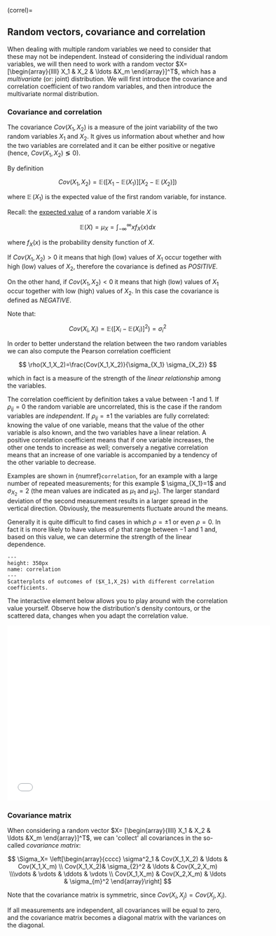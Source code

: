 (correl)=
## Random vectors, covariance and correlation

When dealing with multiple random variables we need to consider that these may not be independent. Instead of considering the individual random variables, we will then need to work with a random vector $X= [\begin{array}{llll} X_1 & X_2 & \ldots &X_m \end{array}]^T$, which has a *multivariate* (or: joint) distribution. We will first introduce the covariance and correlation coefficient of two random variables, and then introduce the multivariate normal distribution.

### Covariance and correlation

The covariance $Cov(X_1,X_2)$ is a measure of the joint variability of the two random variables $X_1$ and $X_2$. It gives us information about whether and how the two variables are correlated and it can be either positive or negative (hence, $Cov(X_1,X_2)	\lessgtr 0$). 

By definition 

$$ 
Cov(X_1,X_2)=\mathbb{E}([X_1-\mathbb{E}(X_1)][X_2-\mathop{{}\mathbb{E}}(X_2)]) 
$$ 

where $\mathop{{}\mathbb{E}}(X_1)$ is the expected value of the first random variable, for instance. 

Recall: the [expected value](meanvar) of a random variable $X$ is 

$$ 
\mathbb{E}(X)=\mu_X = \int_{-\infty}^{\infty} x f_X (x)dx
$$ 

where $f_X(x)$ is the probability density function of $X$.

If $Cov(X_1,X_2)>0$ it means that high (low) values of $X_1$ occur together with high (low) values of $X_2$, therefore the covariance is defined as *POSITIVE*.

On the other hand, if $Cov(X_1,X_2)<0$ it means that high (low) values of $X_1$ occur together with low (high) values of $X_2$. In this case the covariance is defined as *NEGATIVE*.

Note that:

$$
Cov(X_i,X_i)=\mathbb{E}([X_i-\mathbb{E}(X_i)]^2) =\sigma^2_i
$$


In order to better understand the relation between the two random variables we can also compute the Pearson correlation coefficient

$$ 
\rho(X_1,X_2)=\frac{Cov(X_1,X_2)}{\sigma_{X_1} \sigma_{X_2}} 
$$ 

which in fact is a measure of the strength of the *linear relationship* among the variables.

The correlation coefficient by definition takes a value between -1 and 1. If $\rho_{ij} =0$ the random variable are uncorrelated, this is the case if the random variables are *independent*. If $\rho_{ij}= \pm 1$ the variables are fully correlated: knowing the value of one variable, means that the value of the other variable is also known, and the two variables have a linear relation. A positive correlation coefficient means that if one variable increases, the other one tends to increase as well; conversely a negative correlation means that an increase of one variable is accompanied by a tendency of the other variable to decrease.

Examples are shown in {numref}`correlation`, for an example with a large number of repeated measurements; for this example $ \sigma_{X_1}=1$ and $\sigma_{X_2}=2$ (the mean values are indicated as $\mu_1$ and $\mu_2$). The larger standard deviation of the second measurement results in a larger spread in the vertical direction. Obviously, the measurements fluctuate around the means.

Generally it is quite difficult to find cases in which $\rho=\pm 1$ or even $\rho=0$. In fact it is more likely to have values of $\rho$ that range between $-1$ and $1$ and, based on this value, we can determine the strength of the linear dependence.

```{figure} figures/01_correlation.png
---
height: 350px
name: correlation
---
Scatterplots of outcomes of ($X_1,X_2$) with different correlation coefficients.
```

The interactive element below allows you to play around with the correlation value yourself. Observe how the distribution's density contours, or the scattered data, changes when you adapt the correlation value.

<iframe src="../_static/elements/element_correlation.html" width="600" height="400" frameborder="0"></iframe>

### Covariance matrix

When considering a random vector $X= [\begin{array}{llll} X_1 & X_2 & \ldots &X_m \end{array}]^T$, we can 'collect' all covariances in the so-called *covariance matrix*:

$$
\Sigma_X=  \left[\begin{array}{cccc} \sigma^2_1 & Cov(X_1,X_2) & \ldots & Cov(X_1,X_m) \\ Cov(X_1,X_2)& \sigma_{2}^2 & \ldots & Cov(X_2,X_m) \\\vdots & \vdots & \ddots & \vdots \\ Cov(X_1,X_m) & Cov(X_2,X_m) & \ldots & \sigma_{m}^2 \end{array}\right]
$$

Note that the covariance matrix is symmetric, since $Cov(X_i,X_j)= Cov(X_j,X_i)$. 

If all measurements are independent, all covariances will be equal to zero, and the covariance matrix becomes a diagonal matrix with the variances on the diagonal. 
